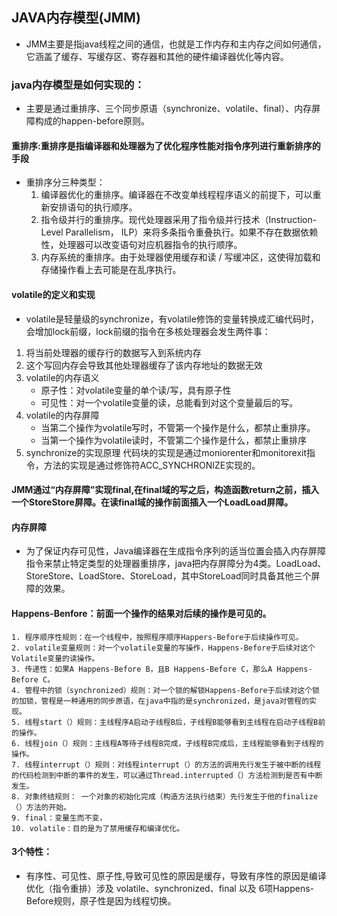 ## JAVA内存模型(JMM)
- JMM主要是指java线程之间的通信，也就是工作内存和主内存之间如何通信，它涵盖了缓存、写缓存区、寄存器和其他的硬件编译器优化等内容。

### java内存模型是如何实现的：
- 主要是通过重排序、三个同步原语（synchronize、volatile、final）、内存屏障构成的happen-before原则。

#### 重排序:重排序是指编译器和处理器为了优化程序性能对指令序列进行重新排序的手段
- 重排序分三种类型：
    1. 编译器优化的重排序。编译器在不改变单线程程序语义的前提下，可以重新安排语句的执行顺序。
    2. 指令级并行的重排序。现代处理器采用了指令级并行技术（Instruction-Level Parallelism， ILP）来将多条指令重叠执行。如果不存在数据依赖性，处理器可以改变语句对应机器指令的执行顺序。
    3. 内存系统的重排序。由于处理器使用缓存和读 / 写缓冲区，这使得加载和存储操作看上去可能是在乱序执行。

#### volatile的定义和实现
- volatile是轻量级的synchronize，有volatile修饰的变量转换成汇编代码时，会增加lock前缀，lock前缀的指令在多核处理器会发生两件事：
1. 将当前处理器的缓存行的数据写入到系统内存
2. 这个写回内存会导致其他处理器缓存了该内存地址的数据无效
3. volatile的内存语义
   - 原子性：对volatile变量的单个读/写，具有原子性
   - 可见性：对一个volatile变量的读，总能看到对这个变量最后的写。
4. volatile的内存屏障
   - 当第二个操作为volatile写时，不管第一个操作是什么，都禁止重排序。
   - 当第一个操作为volatile读时，不管第二个操作是什么，都禁止重排序
5. synchronize的实现原理
代码块的实现是通过moniorenter和monitorexit指令，方法的实现是通过修饰符ACC_SYNCHRONIZE实现的。

#### JMM通过“内存屏障”实现final,在final域的写之后，构造函数return之前，插入一个StoreStore屏障。在读final域的操作前面插入一个LoadLoad屏障。

#### 内存屏障
   - 为了保证内存可见性，Java编译器在生成指令序列的适当位置会插入内存屏障指令来禁止特定类型的处理器重排序，java把内存屏障分为4类。LoadLoad、StoreStore、LoadStore、StoreLoad，其中StoreLoad同时具备其他三个屏障的效果。
  
#### Happens-Benfore：前面一个操作的结果对后续的操作是可见的。
    1. 程序顺序性规则：在一个线程中，按照程序顺序Happers-Before于后续操作可见。
    2. volatile变量规则：对一个volatile变量的写操作，Happens-Before于后续对这个Volatile变量的读操作。
    3. 传递性：如果A Happens-Before B，且B Happens-Before C，那么A Happens-Before C。
    4. 管程中的锁（synchronized）规则：对一个锁的解锁Happens-Before于后续对这个锁的加锁，管程是一种通用的同步原语，在java中指的是synchronized，是java对管程的实现。
    5. 线程start（）规则：主线程序A启动子线程B后，子线程B能够看到主线程在启动子线程B前的操作。
    6. 线程join（）规则：主线程A等待子线程B完成，子线程B完成后，主线程能够看到子线程的操作。
    7. 线程interrupt（）规则：对线程interrupt（）的方法的调用先行发生于被中断的线程的代码检测到中断的事件的发生，可以通过Thread.interrupted（）方法检测到是否有中断发生。
    8. 对象终结规则： 一个对象的初始化完成（构造方法执行结束）先行发生于他的finalize（）方法的开始。
    9. final：变量生而不变，
    10. volatile：目的是为了禁用缓存和编译优化。

#### 3个特性：
   - 有序性、可见性、原子性,导致可见性的原因是缓存，导致有序性的原因是编译优化（指令重排）涉及 volatile、synchronized、final 以及 6项Happens-Before规则，原子性是因为线程切换。
  

